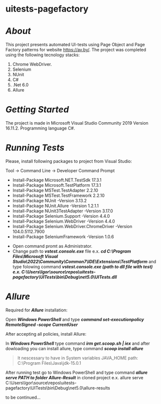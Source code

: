 # uitests-pagefactory

# ***About***

This project presents automated UI-tests using Page Object and Page Factory patterns for website https://av.by/. The project was completed using the following tecnology stacks:
  1. Chrome WebDriver.
  2. Selenium
  3. NUnit
  4. C#
  5. .Net 6.0
  6. Allure


# ***Getting Started***


The project is made in Microsoft Visual Studio Community 2019 Version 16.11.2.
Programming language C#.

# ***Running Tests***

Please, install following packages to project from Visual Studio:

Tool → Command Line → Developer Command Prompt

* Install-Package Microsoft.NET.TestSdk 17.3.1
* Install-Package Microsoft.TestPlatform 17.3.1
* Install-Package MSTest.TestAdapter 2.2.10
* Install-Package MSTest.TestFramework 2.2.10
* Install-Package NUnit -Version 3.13.2
* Install-Package NUnit.Allure -Version 1.2.1.1
* Install-Package NUnit3TestAdapter -Version 3.17.0
* Install-Package Selenium.Support -Version 4.4.0
* Install-Package Selenium.WebDriver -Version 4.4.0
* Install-Package Selenium.WebDriver.ChromeDriver -Version 104.0.5112.7900
* Install-Package SeleniumFramework -Version 1.0.6

- Open command promt as Administrator. 
- Change path to ***vstest.console.exe*** file e.x. ***cd C:\Program Files\Microsoft Visual Studio\2022\Community\Common7\IDE\Extensions\TestPlatform*** and type folowing command ***vstest.console.exe (path to dll file with test) e.x.  C:\Users\Igor\source\repos\uitests-pagefactory\UITests\bin\Debug\net5.0\UITests.dll***



# ***Allure***
Required for ***Allure*** installation:

Open ***Windows PowerShell*** and type ***command set-executionpolicy RemoteSigned -scope CurrentUser***

After accepting all policies, install Allure:

In ***Windows PowerShell*** type command ***irm get.scoop.sh | iex*** and after dowloading you can install allure, type command ***scoop install allure***

>It nescessary to have in System variables JAVA_HOME path: C:\Program Files\Java\jdk-15.0.1

After running test go to Windows PowerShell and type command ***allure serve PATH to folder Allure-Result*** in cloned project e.x. allure serve C:\Users\Igor\source\repos\uitests-pagefactory\UITests\bin\Debug\net5.0\allure-results

to be continued...
